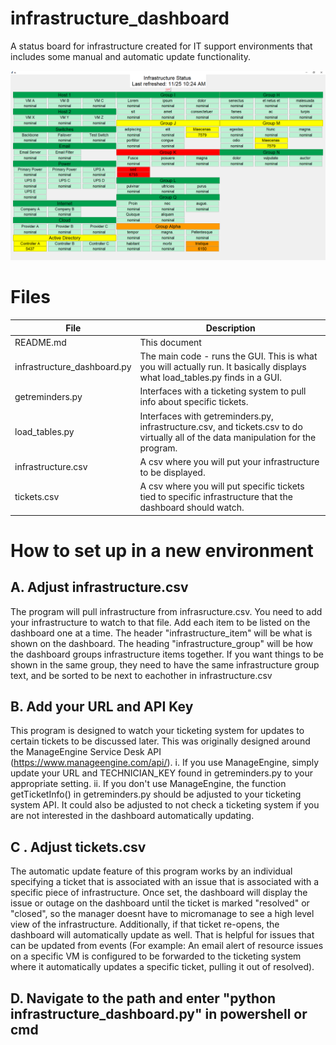 # infrastructure_dashboard
A status board for infrastructure created for IT support environments that includes some manual and automatic update functionality.


![](example_dashboard.png)

# Files
|File      | Description|
|----------|------------------------------------------------------------------------------------------------------------------------|
|README.md|This document|
|infrastructure_dashboard.py|The main code - runs the GUI. This is what you will actually run. It basically displays what load_tables.py finds in a GUI.|
|getreminders.py|Interfaces with a ticketing system to pull info about specific tickets.|
|load_tables.py|Interfaces with getreminders.py, infrastructure.csv, and tickets.csv to do virtually all of the data manipulation for the program.|
|infrastructure.csv|A csv where you will put your infrastructure to be displayed.|
|tickets.csv|A csv where you will put specific tickets tied to specific infrastructure that the dashboard should watch.|




# How to set up in a new environment
## A. Adjust infrastructure.csv
The program will pull infrastructure from infrasructure.csv. You need to add your infrastructure to watch to that file. Add each item to be listed on the dashboard one at a time. The header "infrastructure_item" will be what is shown on the dashboard. The heading "infrastructure_group" will be how the dashboard groups infrastructure items together. If you want things to be shown in the same group, they need to have the same infrastructure group text, and be sorted to be next to eachother in infrastructure.csv
## B. Add your URL and API Key
This program is designed to watch your ticketing system for updates to certain tickets to be discussed later. This was originally designed around the ManageEngine Service Desk API (https://www.manageengine.com/api/). 
  i. If you use ManageEngine, simply update your URL and TECHNICIAN_KEY found in getreminders.py to your appropriate setting.
  ii. If you don't use ManageEngine, the function getTicketInfo() in getreminders.py should be adjusted to your ticketing system API. It could also be adjusted to not check a ticketing system if you are not interested in the dashboard automatically updating.
## C . Adjust tickets.csv
The automatic update feature of this program works by an individual specifying a ticket that is associated with an issue that is associated with a specific piece of infrastructure. Once set, the dashboard will display the issue or outage on the dashboard until the ticket is marked "resolved" or "closed", so the manager doesnt have to micromanage to see a high level view of the infrastructure. Additionally, if that ticket re-opens, the dashboard will automatically update as well. That is helpful for issues that can be updated from events (For example: An email alert of resource issues on a specific VM is configured to be forwarded to the ticketing system where it automatically updates a specific ticket, pulling it out of resolved).
## D. Navigate to the path and enter "python infrastructure_dashboard.py" in powershell or cmd
